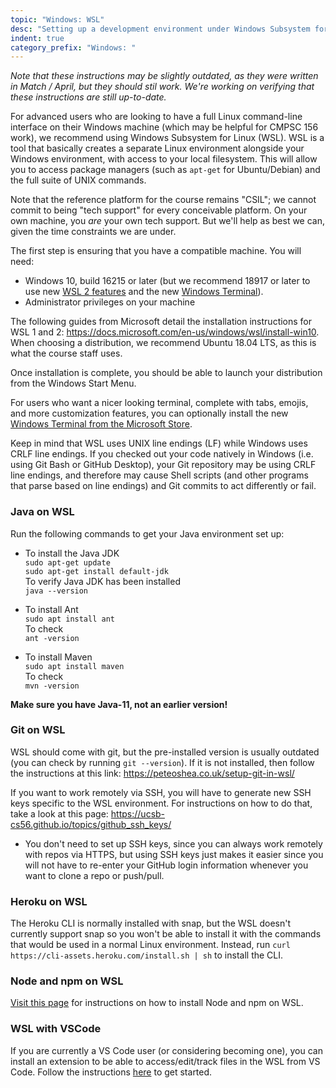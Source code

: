 ```yaml
---
topic: "Windows: WSL"
desc: "Setting up a development environment under Windows Subsystem for Linux"
indent: true
category_prefix: "Windows: "
---
```


_Note that these instructions may be slightly outdated, as they were written in Match / April, but they should stil work. We're working on verifying that these instructions are still up-to-date._

For advanced users who are looking to have a full Linux command-line interface on their Windows machine (which may be helpful for CMPSC 156 work), we recommend using Windows Subsystem for Linux (WSL). WSL is a tool that basically creates a separate Linux environment alongside your Windows environment, with access to your local filesystem. This will allow you to access package managers (such as `apt-get` for Ubuntu/Debian) and the full suite of UNIX commands.

Note that the reference platform for the course remains "CSIL"; we cannot commit to being "tech support" for every conceivable platform.  On your own machine, you *are* your own tech support.  But we'll help as best we can, given the time constraints we are under.

The first step is ensuring that you have a compatible machine. You will need:
* Windows 10, build 16215 or later (but we recommend 18917 or later to use new [WSL 2 features](https://devblogs.microsoft.com/commandline/announcing-wsl-2/) and the new [Windows Terminal](https://www.microsoft.com/en-us/p/windows-terminal/9n0dx20hk701)).
* Administrator privileges on your machine

The following guides from Microsoft detail the installation instructions for WSL 1 and 2: <https://docs.microsoft.com/en-us/windows/wsl/install-win10>. When choosing a distribution, we recommend Ubuntu 18.04 LTS, as this is what the course staff uses.

Once installation is complete, you should be able to launch your distribution from the Windows Start Menu.

For users who want a nicer looking terminal, complete with tabs, emojis, and more customization features, you can optionally install the new [Windows Terminal from the Microsoft Store](https://www.microsoft.com/en-us/p/windows-terminal/9n0dx20hk701).

Keep in mind that WSL uses UNIX line endings (LF) while Windows uses CRLF line endings. If you checked out your code natively in Windows (i.e. using Git Bash or GitHub Desktop), your Git repository may be using CRLF line endings, and therefore may cause Shell scripts (and other programs that parse based on line endings) and Git commits to act differently or fail.

### Java on WSL

Run the following commands to get your Java environment set up:

* To install the Java JDK <br />
`sudo apt-get update` <br />
`sudo apt-get install default-jdk` <br />
 To verify Java JDK has been installed <br />
 `java --version`

* To install Ant <br />
`sudo apt install ant` <br />
To check  <br />
`ant -version`

* To install Maven<br />
`sudo apt install maven`<br />
To check <br />
`mvn -version`

**Make sure you have Java-11, not an earlier version!**

### Git on WSL

WSL should come with git, but the pre-installed version is usually outdated (you can check by running `git --version`). If it is not installed, then follow the instructions at this link: https://peteoshea.co.uk/setup-git-in-wsl/

If you want to work remotely via SSH, you will have to generate new SSH keys specific to the WSL environment. For instructions on how to do that, take a look at this page: https://ucsb-cs56.github.io/topics/github_ssh_keys/
   * You don't need to set up SSH keys, since you can always work remotely with repos via HTTPS, but using SSH keys just makes it easier since you will not have to re-enter your GitHub login information whenever you want to clone a repo or push/pull.

### Heroku on WSL

The Heroku CLI is normally installed with snap, but the WSL doesn't currently support snap so you won't be able to install it with the commands that would be used in a normal Linux environment. Instead, run `curl https://cli-assets.heroku.com/install.sh | sh` to install the CLI.

### Node and npm on WSL

[Visit this page](/topics/node_windows/#windows-subsystem-for-linux-wsl) for instructions on how to install Node and npm on WSL.

### WSL with VSCode

If you are currently a VS Code user (or considering becoming one), you can install an extension to be able to access/edit/track files in the WSL from VS Code. Follow the instructions [here](LINK) to get started.
